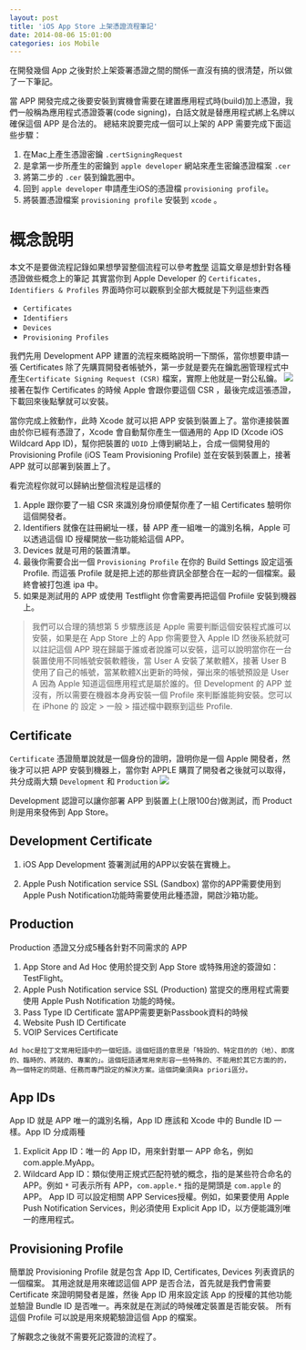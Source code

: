 ```yaml
---
layout: post
title: 'iOS App Store 上架憑證流程筆記'
date: 2014-08-06 15:01:00
categories: ios Mobile
---
```


在開發幾個 App 之後對於上架簽署憑證之間的關係一直沒有搞的很清楚，所以做了一下筆記。

當 APP 開發完成之後要安裝到實機會需要在建置應用程式時(build)加上憑證，我們一般稱為應用程式憑證簽署(code signing)，白話文就是替應用程式綁上名牌以確保這個 APP 是合法的。
總結來說要完成一個可以上架的 APP 需要完成下面這些步驟：

1. 在Mac上產生憑證密鑰 `.certSigningRequest`
2. 是拿第一步所產生的密鑰到 `apple developer` 網站來產生密鑰憑證檔案 `.cer`
3. 將第二步的 `.cer` 裝到鑰匙圈中。
4. 回到 `apple developer` 申請產生iOS的憑證檔 `provisioning profile`。
5. 將裝置憑證檔案 `provisioning profile` 安裝到 `xcode` 。

# 概念說明
本文不是要做流程記錄如果想學習整個流程可以參考[教學](http://j.mp/1pdWyOr)
這篇文章是想針對各種憑證做些概念上的筆記
其實當你到 Apple Developer 的 `Certificates, Identifiers & Profiles` 界面時你可以觀察到全部大概就是下列這些東西

* `Certificates`
* `Identifiers`
* `Devices`
* `Provisioning Profiles`

我們先用 Development APP 建置的流程來概略說明一下關係，當你想要申請一張 Certificates 除了先購買開發者帳號外，第一步就是要先在鑰匙圈管理程式中產生`Certificate Signing Request (CSR)` 檔案，實際上他就是一對公私鑰。
![](http://i.imgur.com/1i62YdS.png)
接著在製作 Certificates 的時候 Apple 會跟你要這個 CSR ，最後完成這張憑證，下載回來後點擊就可以安裝。

當你完成上敘動作，此時 Xcode 就可以把 APP 安裝到裝置上了。當你連接裝置由於你已經有憑證了，Xcode 會自動幫你產生一個通用的 App ID (Xcode iOS Wildcard App ID)，幫你把裝置的 `UDID` 上傳到網站上，合成一個開發用的 Provisioning Profile (iOS Team Provisioning Profile) 並在安裝到裝置上，接著 APP 就可以部署到裝置上了。

看完流程你就可以歸納出整個流程是這樣的

1. Apple 跟你要了一組 CSR 來識別身份順便幫你產了一組 Certificates 驗明你這個開發者。
2. Identifiers 就像在註冊網址一樣，替 APP 產一組唯一的識別名稱，Apple 可以透過這個 ID 授權開放一些功能給這個 APP。
3. Devices 就是可用的裝置清單。
4. 最後你需要合出一個 `Provisioning Profile` 在你的 Build Settings 設定這張 Profile. 而這張 Profile 就是把上述的那些資訊全部整合在一起的一個檔案。最終會被打包進 ipa 中。
5. 如果是測試用的 APP 或使用 Testflight 你會需要再把這個 Profiile 安裝到機器上。



>我們可以合理的猜想第 5 步驟應該是 Apple 需要判斷這個安裝程式誰可以安裝，如果是在 App Store 上的 App 你需要登入 Apple ID 然後系統就可以註記這個 APP 現在歸屬于誰或者說誰可以安裝，這可以說明當你在一台裝置使用不同帳號安裝軟體後，當 User A 安裝了某軟體X，接著 User B 使用了自己的帳號，當某軟體X出更新的時候，彈出來的帳號預設是 User A 因為 Apple 知道這個應用程式是屬於誰的。但 Development 的 APP 並沒有，所以需要在機器本身再安裝一個 Profile 來判斷誰能夠安裝。您可以在 iPhone 的 設定 > 一般 > 描述檔中觀察到這些 Profile.



## Certificate
`Certificate` 憑證簡單說就是一個身份的證明，證明你是一個 Apple 開發者，然後才可以把 APP 安裝到機器上，當你對 APPLE 購買了開發者之後就可以取得，共分成兩大類 `Development` 和 `Production`
![](http://i.imgur.com/QL2aNR3.png)

Development 認證可以讓你部署 APP 到裝置上(上限100台)做測試，而 Product 則是用來發佈到 App Store。

## Development Certificate
  
  1. iOS App Development
  簽署測試用的APP以安裝在實機上。
    
  2. Apple Push Notification service SSL (Sandbox)
	當你的APP需要使用到Apple Push Notification功能時需要使用此種憑證，開啟沙箱功能。

## Production
Production 憑證又分成5種各針對不同需求的 APP

1. App Store and Ad Hoc 使用於提交到 App Store 或特殊用途的簽證如：TestFlight。
2. Apple Push Notification service SSL (Production) 當提交的應用程式需要使用 Apple Push Notification 功能的時候。
3. Pass Type ID Certificate 當APP需要更新Passbook資料的時候	
4. Website Push ID Certificate
5. VOIP Services Certificate
  
 
~~~~~
Ad hoc是拉丁文常用短語中的一個短語。這個短語的意思是「特設的、特定目的的（地）、即席的、臨時的、將就的、專案的」。這個短語通常用來形容一些特殊的、不能用於其它方面的的，為一個特定的問題、任務而專門設定的解決方案。這個詞彙須與a priori區分。
~~~~~

## App IDs
App ID 就是 APP 唯一的識別名稱，App ID 應該和 Xcode 中的 Bundle ID 一樣。App ID 分成兩種 

1. Explicit App ID：唯一的 App ID，用來針對單一 APP 命名，例如 com.apple.MyApp。
2. Wildcard App ID：類似使用正規式匹配符號的概念，指的是某些符合命名的 APP。例如 `*` 可表示所有 APP，`com.apple.*` 指的是開頭是 `com.apple` 的 APP。 App ID 可以設定相關 APP Services授權。例如，如果要使用 Apple Push Notification Services，則必須使用 Explicit App ID，以方便能識別唯一的應用程式。

## Provisioning Profile
簡單說 Provisioning Profile 就是包含 App ID, Certificates, Devices 列表資訊的一個檔案。
其用途就是用來確認這個 APP 是否合法，首先就是我們會需要 Certificate 來證明開發者是誰，然後 App ID 用來設定該 App 的授權的其他功能並驗證 Bundle ID 是否唯一。再來就是在測試的時候確定裝置是否能安裝。
所有這個 Profile 可以說是用來規範驗證這個 App 的檔案。

了解觀念之後就不需要死記簽證的流程了。



